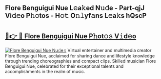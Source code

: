 ## Flore Benguigui Nue L𝚎a𝚔ed N𝚞𝚍e - Part-qjJ Vi𝚍𝚎o P𝚑𝚘tos - H𝚘𝚝 O𝚗𝚕yf𝚊ns L𝚎a𝚔s hQscP

# <h2><a href="http://kf3wqcc.oniu.top/?m=Flore+Benguigui+Nue">🔗👉 🔴 Flore Benguigui Nue P𝚑ot𝚘𝚜 V𝚒d𝚎o</a></h2>

[![Flore Benguigui Nue Nu𝚍e𝚜](https://i.imgur.com/0qMVB7G.gif)](http://kf3wqcc.oniu.top/?m=Flore+Benguigui+Nue)
Virtual entertainer and multimedia creator Flore Benguigui Nue, acclaimed for sharing dance and lifestyle knowledge through trending choreographies and compact clips. Skilled musician Flore Benguigui Nue, celebrated for their exceptional talents and accomplishments in the realm of music.  

